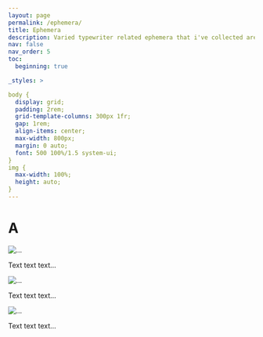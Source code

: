 ```yaml
---
layout: page
permalink: /ephemera/
title: Ephemera
description: Varied typewriter related ephemera that i've collected are shown here. Instruction manuals, typeface samples, catalogues, brochures, ribbon tins etc. Most documents are in Finnish but there are some in Swedish, German and English as well.
nav: false
nav_order: 5
toc:
  beginning: true

_styles: >

body {
  display: grid;
  padding: 2rem;
  grid-template-columns: 300px 1fr;
  gap: 1rem;
  align-items: center;
  max-width: 800px;
  margin: 0 auto;
  font: 500 100%/1.5 system-ui;
}
img {
  max-width: 100%;
  height: auto;
}
---
```


# A

<img src="..." alt="..." height="" width="" />
<p>Text text text...</p>

<img src="..." alt="..." height="" width="" />
<p>Text text text...</p>

<img src="..." alt="..." height="" width="" />
<p>Text text text...</p>


